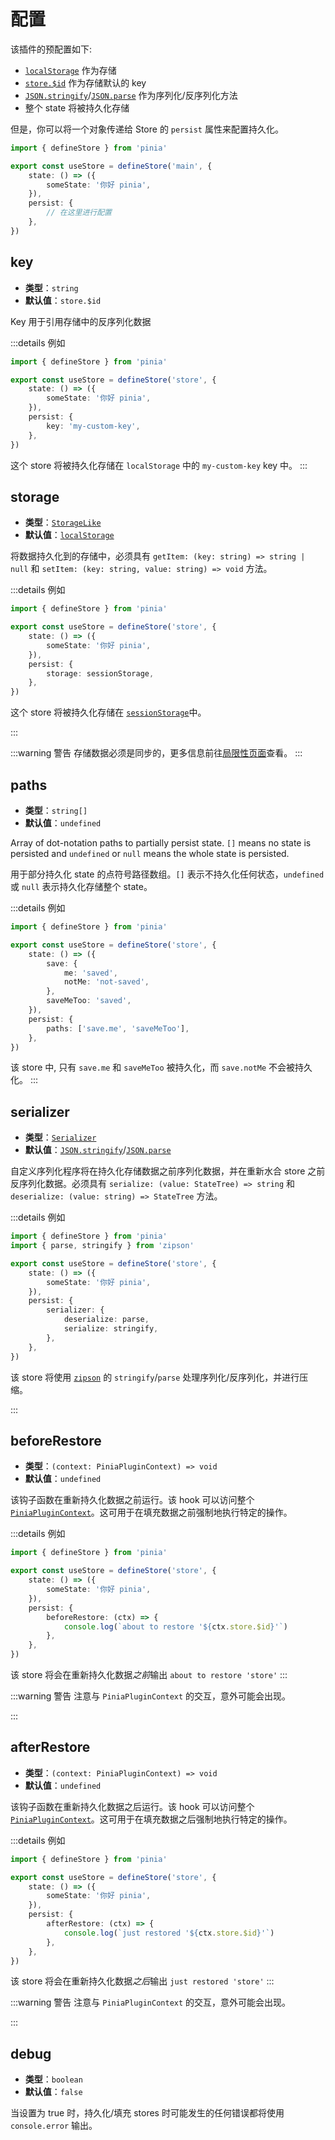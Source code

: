 # 配置

该插件的预配置如下:

-   [`localStorage`](https://developer.mozilla.org/en-US/docs/Web/API/Window/localStorage) 作为存储
-   [`store.$id`](https://pinia.vuejs.org/api/interfaces/pinia.StoreProperties.html) 作为存储默认的 key
-   [`JSON.stringify`](https://developer.mozilla.org/en-US/docs/Web/JavaScript/Reference/Global_Objects/JSON/stringify)/[`JSON.parse`](https://developer.mozilla.org/en-US/docs/Web/JavaScript/Reference/Global_Objects/JSON/parse) 作为序列化/反序列化方法
-   整个 state 将被持久化存储

但是，你可以将一个对象传递给 Store 的 `persist` 属性来配置持久化。

```ts
import { defineStore } from 'pinia'

export const useStore = defineStore('main', {
	state: () => ({
		someState: '你好 pinia',
	}),
	persist: {
		// 在这里进行配置
	},
})
```

## key

-   **类型**：`string`
-   **默认值**：`store.$id`

Key 用于引用存储中的反序列化数据

:::details 例如

```ts
import { defineStore } from 'pinia'

export const useStore = defineStore('store', {
	state: () => ({
		someState: '你好 pinia',
	}),
	persist: {
		key: 'my-custom-key',
	},
})
```

这个 store 将被持久化存储在 `localStorage` 中的 `my-custom-key` key 中。
:::

## storage

-   **类型**：[`StorageLike`](https://github.com/prazdevs/pinia-plugin-persistedstate/blob/main/packages/plugin/src/types.ts#L3)
-   **默认值**：[`localStorage`](https://developer.mozilla.org/en-US/docs/Web/API/Window/localStorage)

将数据持久化到的存储中，必须具有 `getItem: (key: string) => string | null` 和 `setItem: (key: string, value: string) => void` 方法。

:::details 例如

```ts
import { defineStore } from 'pinia'

export const useStore = defineStore('store', {
	state: () => ({
		someState: '你好 pinia',
	}),
	persist: {
		storage: sessionStorage,
	},
})
```

这个 store 将被持久化存储在 [`sessionStorage`](https://developer.mozilla.org/en-US/docs/Web/API/Window/sessionStorage)中。

:::

:::warning 警告
存储数据必须是同步的，更多信息前往[局限性页面](/zh/guide/limitations)查看。
:::

## paths

-   **类型**：`string[]`
-   **默认值**：`undefined`

Array of dot-notation paths to partially persist state. `[]` means no state is persisted and `undefined` or `null` means the whole state is persisted.

用于部分持久化 state 的点符号路径数组。`[]` 表示不持久化任何状态，`undefined` 或 `null` 表示持久化存储整个 state。

:::details 例如

```ts
import { defineStore } from 'pinia'

export const useStore = defineStore('store', {
	state: () => ({
		save: {
			me: 'saved',
			notMe: 'not-saved',
		},
		saveMeToo: 'saved',
	}),
	persist: {
		paths: ['save.me', 'saveMeToo'],
	},
})
```

该 store 中, 只有 `save.me` 和 `saveMeToo` 被持久化，而 `save.notMe` 不会被持久化。
:::

## serializer

-   **类型**：[`Serializer`](https://github.com/prazdevs/pinia-plugin-persistedstate/blob/main/packages/plugin/src/types.ts#L5)
-   **默认值**：[`JSON.stringify`](https://developer.mozilla.org/en-US/docs/Web/JavaScript/Reference/Global_Objects/JSON/stringify)/[`JSON.parse`](https://developer.mozilla.org/en-US/docs/Web/JavaScript/Reference/Global_Objects/JSON/parse)

自定义序列化程序将在持久化存储数据之前序列化数据，并在重新水合 store 之前反序列化数据。必须具有 `serialize: (value: StateTree) => string` 和 `deserialize: (value: string) => StateTree` 方法。

:::details 例如

```ts
import { defineStore } from 'pinia'
import { parse, stringify } from 'zipson'

export const useStore = defineStore('store', {
	state: () => ({
		someState: '你好 pinia',
	}),
	persist: {
		serializer: {
			deserialize: parse,
			serialize: stringify,
		},
	},
})
```

该 store 将使用 [`zipson`](https://jgranstrom.github.io/zipson/) 的 `stringify`/`parse` 处理序列化/反序列化，并进行压缩。

:::

## beforeRestore

-   **类型**：`(context: PiniaPluginContext) => void`
-   **默认值**：`undefined`

该钩子函数在重新持久化数据之前运行。该 hook 可以访问整个 [`PiniaPluginContext`](https://pinia.vuejs.org/api/interfaces/pinia.PiniaPluginContext.html)。这可用于在填充数据之前强制地执行特定的操作。

:::details 例如

```ts
import { defineStore } from 'pinia'

export const useStore = defineStore('store', {
	state: () => ({
		someState: '你好 pinia',
	}),
	persist: {
		beforeRestore: (ctx) => {
			console.log(`about to restore '${ctx.store.$id}'`)
		},
	},
})
```

该 store 将会在重新持久化数据*之前*输出 `about to restore 'store'`
:::

:::warning 警告
注意与 `PiniaPluginContext` 的交互，意外可能会出现。

:::

## afterRestore

-   **类型**：`(context: PiniaPluginContext) => void`
-   **默认值**：`undefined`

该钩子函数在重新持久化数据之后运行。该 hook 可以访问整个 [`PiniaPluginContext`](https://pinia.vuejs.org/api/interfaces/pinia.PiniaPluginContext.html)。这可用于在填充数据之后强制地执行特定的操作。

:::details 例如

```ts
import { defineStore } from 'pinia'

export const useStore = defineStore('store', {
	state: () => ({
		someState: '你好 pinia',
	}),
	persist: {
		afterRestore: (ctx) => {
			console.log(`just restored '${ctx.store.$id}'`)
		},
	},
})
```

该 store 将会在重新持久化数据*之后*输出 `just restored 'store'`
:::

:::warning 警告
注意与 `PiniaPluginContext` 的交互，意外可能会出现。

:::

## debug

-   **类型**：`boolean`
-   **默认值**：`false`

当设置为 true 时，持久化/填充 stores 时可能发生的任何错误都将使用 `console.error` 输出。
